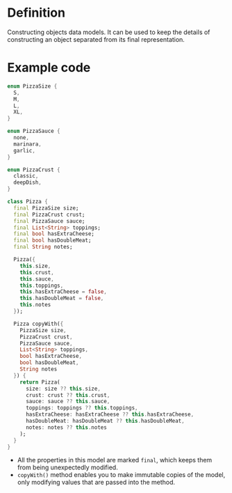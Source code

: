 # Definition

Constructing objects data models. It can be used to keep the details of constructing an object separated from its final representation.

# Example code

```dart
enum PizzaSize {
  S,
  M,
  L,
  XL,
}

enum PizzaSauce {
  none,
  marinara,
  garlic,
}

enum PizzaCrust {
  classic,
  deepDish,
}

class Pizza {
  final PizzaSize size;
  final PizzaCrust crust;
  final PizzaSauce sauce;
  final List<String> toppings;
  final bool hasExtraCheese;
  final bool hasDoubleMeat;
  final String notes;

  Pizza({
    this.size,
    this.crust,
    this.sauce,
    this.toppings,
    this.hasExtraCheese = false,
    this.hasDoubleMeat = false,
    this.notes
  });

  Pizza copyWith({
    PizzaSize size,
    PizzaCrust crust,
    PizzaSauce sauce,
    List<String> toppings,
    bool hasExtraCheese,
    bool hasDoubleMeat,
    String notes
  }) {
    return Pizza(
      size: size ?? this.size,
      crust: crust ?? this.crust,
      sauce: sauce ?? this.sauce,
      toppings: toppings ?? this.toppings,
      hasExtraCheese: hasExtraCheese ?? this.hasExtraCheese,
      hasDoubleMeat: hasDoubleMeat ?? this.hasDoubleMeat,
      notes: notes ?? this.notes
    );
  }
}
```

- All the properties in this model are marked `final`, which keeps them from being unexpectedly modified.
- `copyWith()` method enables you to make immutable copies of the model, only modifying values that are passed into the method.
